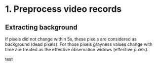 # 1. Preprocess video records
## Extracting background
If pixels did not change within 5s, these pixels are considered as background (dead pixels).
For those pixels grayness values change with time are treated as the effective observation widows (effective pixels).

test
